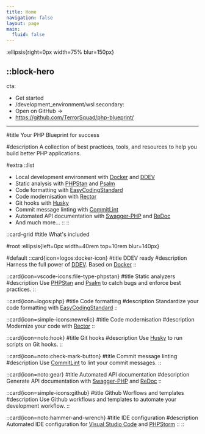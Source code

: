 ```yaml
---
title: Home
navigation: false
layout: page
main:
  fluid: false
---
```


:ellipsis{right=0px width=75% blur=150px}

::block-hero
---
cta:
  - Get started
  - /development_environment/wsl
secondary:
  - Open on GitHub →
  - https://github.com/TerrorSquad/php-blueprint/
---

#title
Your PHP Blueprint for success

#description
A collection of best practices, tools, and resources to help you build better PHP applications.

#extra
  ::list
  - Local development environment with [Docker](https://www.docker.com/) and [DDEV](https://www.ddev.com/)
  - Static analysis with [PHPStan](https://phpstan.org/) and [Psalm](https://psalm.dev/)
  - Code formatting with [EasyCodingStandard](https://github.com/easy-coding-standard/easy-coding-standard)
  - Code modernisation with [Rector](https://getrector.org/)
  - Git hooks with [Husky](https://typicode.github.io/husky/)
  - Commit message linting with [CommitLint](https://commitlint.js.org/)
  - Automated API documentation with [Swagger-PHP](https://zircote.github.io/swagger-php/) and [ReDoc](https://github.com/Redocly/redoc)
  - And much more...
  ::
::


::card-grid
#title
What's included

#root
:ellipsis{left=0px width=40rem top=10rem blur=140px}

#default
  ::card{icon=logos:docker-icon}
  #title
  DDEV ready
  #description
  Harness the full power of [DDEV](https://www.ddev.com/). Based on [Docker](https://www.docker.com/)
  ::

  ::card{icon=vscode-icons:file-type-phpstan}
  #title
  Static analyzers
  #description
  Use [PHPStan](https://phpstan.org/) and [Psalm](https://psalm.dev/) to catch bugs and enforce best practices.
  ::

  ::card{icon=logos:php}
  #title
  Code formatting
  #description
  Standardize your code formatting with [EasyCodingStandard](https://github.com/easy-coding-standard/easy-coding-standard)
  ::

  ::card{icon=simple-icons:newrelic}
  #title
  Code modernisation
  #description
  Modernize your code with [Rector](https://getrector.org/)
  ::

  ::card{icon=noto:hook}
  #title
  Git hooks
  #description
  Use [Husky](https://typicode.github.io/husky/) to run scripts on Git hooks.
  ::

  ::card{icon=noto:check-mark-button}
  #title
  Commit message linting
  #description
  Use [CommitLint](https://commitlint.js.org/) to lint your commit messages.
  ::

  ::card{icon=noto:gear}
  #title
  Automated API documentation
  #description
  Generate API documentation with [Swagger-PHP](https://zircote.github.io/swagger-php/) and [ReDoc](https://github.com/Redocly/redoc)
  ::

  ::card{icon=simple-icons:github}
  #title
  Github Worflows and templates
  #description
  Use Github workflows and templates to automate your development workflow.
  ::

  ::card{icon=noto:hammer-and-wrench}
  #title
  IDE configuration
  #description
  Automated IDE configuration for [Visual Studio Code](https://code.visualstudio.com/) and [PHPStorm](https://www.jetbrains.com/phpstorm/)
  ::
::
